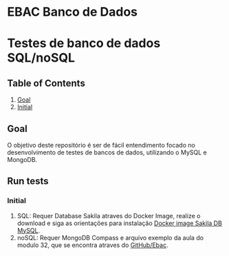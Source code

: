# EBAC Banco de Dados 

# Testes de banco de dados SQL/noSQL

## Table of Contents

1. [Goal](#goal)
2. [Initial](#initial)

## Goal

O objetivo deste repositório é ser de fácil entendimento focado no desenvolvimento de testes de bancos de dados, utilizando o MySQL e MongoDB.

## Run tests

### Initial

1. SQL: Requer Database Sakila atraves do Docker Image, realize o download e siga as orientações para instalação [Docker image Sakila DB MySQL](https://github.com/sakiladb/mysql).
2. noSQL: Requer MongoDB Compass e arquivo exemplo da aula do modulo 32, que se encontra atraves do [GitHub/Ebac](https://github.com/EBAC-QE/arquivos-exemplos). 
